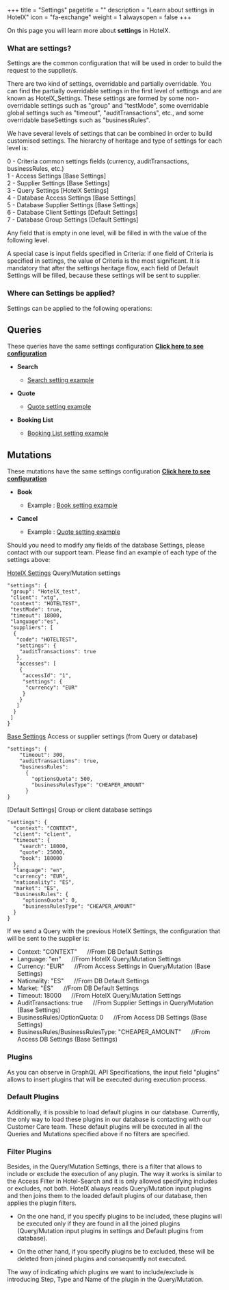 +++
title = "Settings"
pagetitle = ""
description = "Learn about settings in HotelX"
icon = "fa-exchange"
weight = 1
alwaysopen = false
+++

On this page you will learn more about **settings** in HotelX. 

### What are settings?
Settings are the common configuration that will be used in order to build the request to the supplier/s.

There are two kind of settings, overridable and partially overridable. You can find the partially overridable settings in the first level of settings and are known as HotelX_Settings. These settings are formed by some non-overridable settings such as "group" and "testMode", some overridable global settings such as "timeout", "auditTransactions", etc., and some overridable baseSettings such as "businessRules".

We have several levels of settings that can be combined in order to build customised settings. The hierarchy of heritage and type of settings for each level is:

0 - Criteria common settings fields (currency, auditTransactions, businessRules, etc.)<br />
1 - Access Settings [Base Settings]<br />
2 - Supplier Settings [Base Settings]<br />
3 - Query Settings   [HotelX Settings]<br />
4 - Database Access Settings [Base Settings]<br />
5 - Database Supplier Settings [Base Settings]<br />
6 - Database Client Settings [Default Settings]<br />
7 - Database Group Settings [Default Settings]<br />

Any field that is empty in one level, will be filled in with the value of the following level.

A special case is input fields specified in Criteria: if one field of Criteria is specified in settings, the value of Criteria is the most significant. It is mandatory that after the settings heritage flow, each field of Default Settings will be filled, because these settings will be sent to supplier.

### Where can Settings be applied?

Settings can be applied to the following operations:

## Queries

These queries have the same settings configuration [**Click here to see configuration**](/hotelx/reference/inputobjects/hotelsettingsinput/)

* **Search**

    * [Search setting example](/hotelx/quickstart#search)

* **Quote**

    * [Quote setting example](/hotelx/quickstart#quote)

* **Booking List**

    * [Booking List setting example](/hotelx/quickstart#bookinglist)

## Mutations

These mutations have the same settings configuration [**Click here to see configuration**](/hotelx/reference/inputobjects/hotelsettingsinput/)

* **Book**

    * Example : [Book setting example](/hotelx/quickstart#book)

* **Cancel**

    * Example : [Quote setting example](/hotelx/quickstart#quote)
    
Should you need to modify any fields of the database Settings, please contact with our support team.
Please find an example of each type of the settings above: 

[HotelX Settings](/hotelx/reference/inputobjects/hotelsettingsinput/)
Query/Mutation settings
```
"settings": {
 "group": "HotelX_test",
 "client": "xtg",
 "context": "HOTELTEST",
 "testMode": true,
 "timeout": 18000,
 "language":"es",
 "suppliers": [
  {
   "code": "HOTELTEST",
   "settings": {
    "auditTransactions": true
   },
   "accesses": [
    {
     "accessId": "1",
     "settings": {
      "currency": "EUR"
     }
    }
   ]
  }
 ]
}
```

[Base Settings](/hotelx/reference/inputobjects/settingsbaseinput/)
Access or supplier settings (from Query or database)
```
"settings": {
    "timeout": 300, 
    "auditTransactions": true, 
    "businessRules": 
      {
        "optionsQuota": 500,
        "businessRulesType": "CHEAPER_AMOUNT"
      }  
}
```

[Default Settings]
Group or client database settings
```
"settings": {
  "context": "CONTEXT",
  "client": "client",
  "timeout": {
    "search": 18000, 
    "quote": 25000, 
    "book": 180000
  }, 
  "language": "en", 
  "currency": "EUR", 
  "nationality": "ES", 
  "market": "ES", 
  "businessRules": {
     "optionsQuota": 0, 
     "businessRulesType": "CHEAPER_AMOUNT"
  }
}
```

If we send a Query with the previous HotelX Settings, the configuration that will be sent to the supplier is:

- Context: "CONTEXT"&nbsp;&nbsp;&nbsp;&nbsp;&nbsp;&nbsp;//From DB Default Settings<br />
- Language: "en"&nbsp;&nbsp;&nbsp;&nbsp;&nbsp;&nbsp;//From HotelX Query/Mutation Settings<br />
- Currency: "EUR"&nbsp;&nbsp;&nbsp;&nbsp;&nbsp;&nbsp;//From Access Settings in Query/Mutation (Base Settings)<br />
- Nationality: "ES"&nbsp;&nbsp;&nbsp;&nbsp;&nbsp;&nbsp;//From DB Default Settings<br />
- Market: "ES"&nbsp;&nbsp;&nbsp;&nbsp;&nbsp;&nbsp;//From DB Default Settings<br />
- Timeout: 18000&nbsp;&nbsp;&nbsp;&nbsp;&nbsp;&nbsp;//From HotelX Query/Mutation Settings <br />
- AuditTransactions: true&nbsp;&nbsp;&nbsp;&nbsp;&nbsp;&nbsp;//From Supplier Settings in Query/Mutation (Base Settings)<br />
- BusinessRules/OptionQuota: 0&nbsp;&nbsp;&nbsp;&nbsp;&nbsp;&nbsp;//From Access DB Settings (Base Settings)<br />
- BusinessRules/BusinessRulesType: "CHEAPER_AMOUNT"&nbsp;&nbsp;&nbsp;&nbsp;&nbsp;&nbsp;//From Access DB Settings (Base Settings)<br />

### Plugins

As you can observe in GraphQL API Specifications, the input field "plugins" allows to insert plugins that will be executed during execution process. 

### Default Plugins
Additionally, it is possible to load default plugins in our database. Currently, the only way to load these plugins in our database is contacting with our Customer Care team. These default plugins will be executed in all the Queries and Mutations specified above if no filters are specified. 

### Filter Plugins
Besides, in the Query/Mutation Settings, there is a filter that allows to include or exclude the execution of any plugin. The way it works is similar to the Access Filter in Hotel-Search and it is only allowed specifying includes or excludes, not both. HotelX always reads Query/Mutation input plugins and then joins them to the loaded default plugins of our database, then applies the plugin filters.

- On the one hand, if you specify plugins to be included, these plugins will be executed only if they are found in all the joined plugins (Query/Mutation input plugins in settings and Default plugins from database). 

- On the other hand, if you specify plugins be to excluded, these will be deleted from joined plugins and consequently not executed.

The way of indicating which plugins we want to include/exclude is introducing Step, Type and Name of the plugin in the Query/Mutation.
